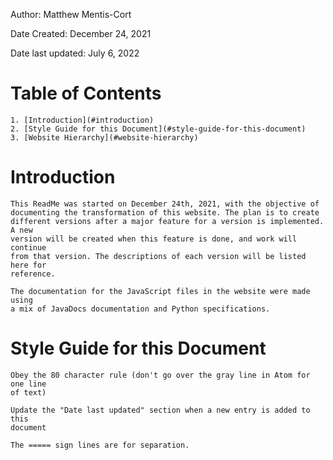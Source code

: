 Author: Matthew Mentis-Cort

Date Created: December 24, 2021

Date last updated: July 6, 2022


# Table of Contents
	1. [Introduction](#introduction)
	2. [Style Guide for this Document](#style-guide-for-this-document)
	3. [Website Hierarchy](#website-hierarchy)


# Introduction
	This ReadMe was started on December 24th, 2021, with the objective of
	documenting the transformation of this website. The plan is to create
	different versions after a major feature for a version is implemented. A new
	version will be created when this feature is done, and work will continue
	from that version. The descriptions of each version will be listed here for
	reference.

	The documentation for the JavaScript files in the website were made using
	a mix of JavaDocs documentation and Python specifications.


# Style Guide for this Document
	Obey the 80 character rule (don't go over the gray line in Atom for one line
	of text)

	Update the "Date last updated" section when a new entry is added to this
	document

	The ===== sign lines are for separation.
